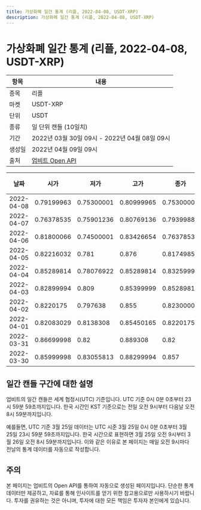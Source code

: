 ```yaml
---
title: 가상화폐 일간 통계 (리플, 2022-04-08, USDT-XRP)
description: 가상화폐 일간 통계 (리플, 2022-04-08, USDT-XRP)
---
```



가상화폐 일간 통계 (리플, 2022-04-08, USDT-XRP)
===

|항목|내용|
|--|--|
|종목|리플|
|마켓|USDT-XRP|
|단위|USDT|
|종류|일 단위 캔들 (10일치)|
|기간|2022년 03월 30일 09시 - 2022년 04월 08일 09시|
|생성일|2022년 04월 09일 09시|
|출처|[업비트 Open API](https://docs.upbit.com)|


|날짜|시가|저가|고가|종가|비고|
|--|--|--|--|--|--|
|2022-04-08|0.79199963|0.75300001|0.80999965|0.75300001|    |
|2022-04-07|0.76378535|0.75901236|0.80769136|0.79399883|    |
|2022-04-06|0.81800066|0.74500001|0.83426654|0.76378535|    |
|2022-04-05|0.82216032|0.781|0.876|0.81749857|    |
|2022-04-04|0.85289814|0.78076922|0.85289814|0.83259995|    |
|2022-04-03|0.82899994|0.809|0.85399999|0.85289814|    |
|2022-04-02|0.8220175|0.797638|0.855|0.82300001|    |
|2022-04-01|0.82083029|0.8138308|0.85450165|0.82201751|    |
|2022-03-31|0.86699998|0.82|0.889308|0.82|    |
|2022-03-30|0.85999998|0.83055813|0.88299994|0.857|    |


일간 캔들 구간에 대한 설명
---


업비트의 일간 캔들은 세계 협정시(UTC) 기준입니다. 
UTC 기준 0시 0분 0초부터 23시 59분 59초까지입니다. 
한국 시간인 KST 기준으로는 전일 오전 9시부터 다음날 오전 8시 59분까지입니다. 


예를들면, UTC 기준 3월 25일 데이터는 UTC 시준 3월 25일 0시 0분 0초부터 3월 25일 23시 59분 59초까지입니다. 
한국 시간으로 표현하면 3월 25일 오전 9시부터 3월 26일 오전 8시 59분까지입니다. 
이와 같은 이유로 본 페이지는 매일 오전 9시마다 전날의 통계 데이터를 자동으로 작성합니다. 


주의
---


본 페이지는 업비트의 Open API를 통하여 자동으로 생성된 페이지입니다. 
단순한 통계 데이터만 제공하고, 자료를 통해 인사이트를 얻기 위한 참고용으로만 사용하시기 바랍니다. 
투자를 권유하는 것은 아니며, 투자에 대한 모든 책임은 투자자 본인에게 있습니다. 

